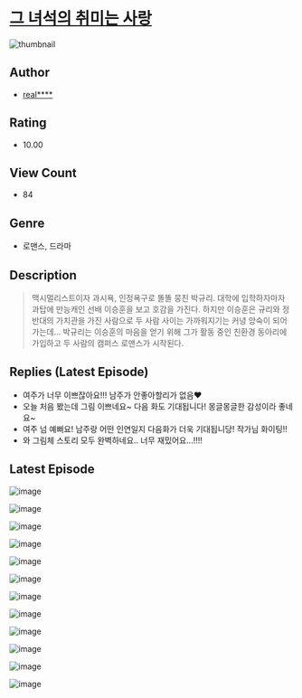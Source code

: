 # [그 녀석의 취미는 사랑](https://comic.naver.com/challenge/list?titleId=810747)
![thumbnail](https://image-comic.pstatic.net/user_contents_data/challenge_comic/2023/05/24/upload_3832618469802981432_480x623.jpeg)

## Author
- [real****](https://comic.naver.com/artistTitle?id=367045)

## Rating
- 10.00

## View Count
- 84

## Genre
- 로맨스, 드라마

## Description
> 맥시멀리스트이자 과시욕, 인정욕구로 똘똘 뭉친 박규리. 대학에 입학하자마자 과탑에 만능캐인 선배 이승훈을 보고 호감을 가진다. 하지만 이승훈은 규리와 정반대의 가치관을 가진 사람으로 두 사람 사이는 가까워지기는 커녕 앙숙이 되어가는데... 박규리는 이승훈의 마음을 얻기 위해 그가 활동 중인 친환경 동아리에 가입하고 두 사람의 캠퍼스 로맨스가 시작된다.

## Replies (Latest Episode)
- 여주가 너무 이쁘잖아요!!! 남주가 안좋아할리가 없음♥️
- 오늘 처음 봤는데 그림 이쁘네요~ 다음 화도 기대됩니다! 몽글몽글한 감성이라 좋네요~
- 여주 넘 예뻐요! 남주랑 어떤 인연일지 다음화가 더욱 기대됩니당! 작가님 화이팅!!
- 와 그림체 스토리 모두 완벽하네요.. 너무 재밌어요...!!!!

## Latest Episode
![image](https://image-comic.pstatic.net/user_contents_data/challenge_comic/2023/05/24/367045/upload_7291718360523878497.jpeg)

![image](https://image-comic.pstatic.net/user_contents_data/challenge_comic/2023/05/24/367045/upload_4121414003555120179.jpeg)

![image](https://image-comic.pstatic.net/user_contents_data/challenge_comic/2023/05/24/367045/upload_7365131842082058552.jpeg)

![image](https://image-comic.pstatic.net/user_contents_data/challenge_comic/2023/05/24/367045/upload_3905013618138506544.jpeg)

![image](https://image-comic.pstatic.net/user_contents_data/challenge_comic/2023/05/24/367045/upload_7017846476654066017.jpeg)

![image](https://image-comic.pstatic.net/user_contents_data/challenge_comic/2023/05/24/367045/upload_4048848642061185329.jpeg)

![image](https://image-comic.pstatic.net/user_contents_data/challenge_comic/2023/05/24/367045/upload_3846418444604945976.jpeg)

![image](https://image-comic.pstatic.net/user_contents_data/challenge_comic/2023/05/24/367045/upload_4122539899219961396.jpeg)

![image](https://image-comic.pstatic.net/user_contents_data/challenge_comic/2023/05/24/367045/upload_3977580307534984497.jpeg)

![image](https://image-comic.pstatic.net/user_contents_data/challenge_comic/2023/05/24/367045/upload_3690753995702296888.jpeg)

![image](https://image-comic.pstatic.net/user_contents_data/challenge_comic/2023/05/24/367045/upload_7149854074579740213.jpeg)

![image](https://image-comic.pstatic.net/user_contents_data/challenge_comic/2023/05/24/367045/upload_3690474706042316084.jpeg)
